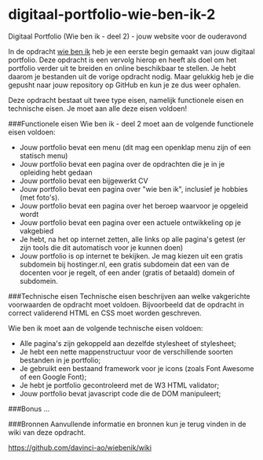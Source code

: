 # digitaal-portfolio-wie-ben-ik-2
Digitaal Portfolio (Wie ben ik - deel 2) - jouw website voor de ouderavond

In de opdracht [wie ben ik](https://github.com/davinci-ao/wie-ben-ik) heb je een eerste begin gemaakt van jouw digitaal portfolio. Deze opdracht is een vervolg hierop en heeft als doel om het portfolio verder uit te breiden en online beschikbaar te stellen.
Je hebt daarom je bestanden uit de vorige opdracht nodig. Maar gelukkig heb je die gepusht naar jouw repository op GitHub en kun je ze dus weer ophalen.

Deze opdracht bestaat uit twee type eisen, namelijk functionele eisen en technische eisen. Je moet aan alle deze eisen voldoen!

###Functionele eisen
Wie ben ik - deel 2 moet aan de volgende functionele eisen voldoen:
* Jouw portfolio bevat een menu (dit mag een openklap menu zijn of een statisch menu)
* Jouw portfolio bevat een pagina over de opdrachten die je in je opleiding hebt gedaan
* Jouw portfolio bevat een bijgewerkt CV
* Jouw portfolio bevat een pagina over "wie ben ik", inclusief je hobbies (met foto's).
* Jouw portfolio bevat een pagina over het beroep waarvoor je opgeleid wordt
* Jouw portfolio bevat een pagina over een actuele ontwikkeling op je vakgebied
* Je hebt, na het op internet zetten, alle links op alle pagina's getest (er zijn tools die dit automatisch voor je kunnen doen)
* Jouw portfolio is op internet te bekijken. Je mag kiezen uit een gratis subdomein bij hostinger.nl, een gratis subdomein dat een van de docenten voor je regelt, of een ander (gratis of betaald) domein of subdomein.

###Technische eisen
Technische eisen beschrijven aan welke vakgerichte voorwaarden de opdracht moet voldoen. Bijvoorbeeld dat de opdracht in correct validerend HTML en CSS moet worden geschreven. 

Wie ben ik moet aan de volgende technische eisen voldoen:
* Alle pagina's zijn gekoppeld aan dezelfde stylesheet of stylesheet;
* Je hebt een nette mappenstructuur voor de verschillende soorten bestanden in je portfolio;
* Je gebruikt een bestaand framework voor je icons (zoals Font Awesome of een Google Font);
* Je hebt je portfolio gecontroleerd met de W3 HTML validator;
* Jouw portfolio bevat javascript code die de DOM manipuleert;

###Bonus
...

###Bronnen
Aanvullende informatie en bronnen kun je terug vinden in de wiki van deze opdracht.

https://github.com/davinci-ao/wiebenik/wiki
